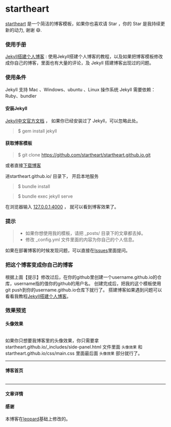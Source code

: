 # startheart

[startheart](http://startheart.github.io) 是一个简洁的博客模板，如果你也喜欢请 Star ，你的 Star 是我持续更新的动力, 谢谢 😄.

### 使用手册

[Jekyll搭建个人博客]()  :  使用Jekyll搭建个人博客的教程，以及如果把博客模板修改成你自己的博客，里面也有大量的评论，及 Jekyll 搭建博客出现过的问题。


### 使用条件

Jekyll 支持 Mac 、Windows、ubuntu 、Linux 操作系统
Jekyll 需要依赖：Ruby、bundler


#### 安装Jekyll

[Jekyll中文官方文档](http://jekyll.bootcss.com/) ， 如果你已经安装过了 Jekyll，可以忽略此处。

> $ gem install jekyll


#### 获取博客模板

> $ git clone https://github.com/startheart/startheart.github.io.git

或者直接[下载博客](https://github.com/startheart/startheart.github.io/archive/master.zip)

进startheart.github.io/ 目录下， 开启本地服务

> $ bundle install

> $ bundle exec jekyll serve

在浏览器输入 [127.0.0.1:4000](127.0.0.1:4000) ， 就可以看到博客效果了。


### 提示

>* 如果你想使用我的模板，请把 _posts/ 目录下的文章都去掉。
>* 修改 _config.yml 文件里面的内容为你自己的个人信息。

如果在部署博客的时候发现问题，可以直接在[Issues](https://github.com/startheart/startheart.github.io/issues)里面提问。


### 把这个博客变成你自己的博客

根据上面【提示】修改过后，在你的github里创建一个username.github.io的仓库，username指的值你的github的用户名。
创建完成后，把我的这个模板使用git push到你的username.github.io仓库下就行了。
搭建博客如果遇到问题可以看看我教程[Jekyll搭建个人博客]()。


### 效果预览

#### 头像效果

![]()

如果你只想要我博客里的头像效果，你只需要拿 startheart.github.io/_includes/side-panel.html 文件里面 `头像效果` 和 startheart.github.io/css/main.css 里面最后面 `头像效果` 部分就行了。


***

#### 博客首页

![]()

***

#### 文章详情



#### 感谢

本博客在[leopard](https://github.com/leopardpan/leopardpan.github.io.git/)基础上修改的。
